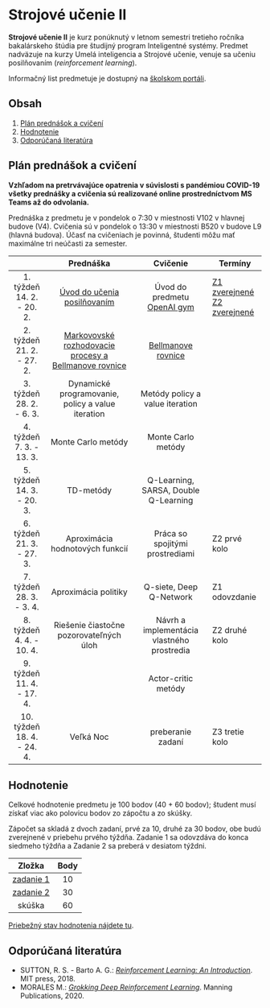 # Strojové učenie II

**Strojové učenie II** je kurz ponúknutý v letnom semestri tretieho ročníka bakalárskeho štúdia pre študijný program Inteligentné systémy. Predmet nadväzuje na kurzy Umelá inteligencia a Strojové učenie, venuje sa učeniu posilňovaním (*reinforcement learning*).

Informačný list predmetuje je dostupný na [školskom portáli](https://maisportal.tuke.sk/portal/studijneProgramy.mais).

## Obsah
1. [Plán prednášok a cvičení](#plan)
2. [Hodnotenie](#grading)
3. [Odporúčaná literatúra](#textbooks)

## Plán prednášok a cvičení <a name="plan"></a>

**Vzhľadom na pretrvávajúce opatrenia v súvislosti s pandémiou COVID-19 všetky prednášky a cvičenia sú realizované online prostredníctvom MS Teams až do odvolania.**

Prednáška z predmetu je v pondelok o 7:30 v miestnosti V102 v hlavnej budove (V4). Cvičenia sú v pondelok o 13:30 v miestnosti B520 v budove L9 (hlavná budova). Účasť na cvičeniach je povinná, študenti môžu mať maximálne tri neúčasti za semester.

|                               |                       Prednáška                       |                  Cvičenie                  |            Termíny             |
|:-----------------------------:|:-----------------------------------------------------:|:------------------------------------------:|--------------------------------|
|  1. týždeň<br>14. 2. - 20. 2. |              [Úvod do učenia posilňovaním](lectures/Lecture01.pdf)              |       Úvod do predmetu<br>[OpenAI gym](labs/lab01-setting-things-up.ipynb)       | [Z1 zverejnené](assignments/assignment1.md)<br>[Z2 zverejnené](assignments/assignment2.md) |
|  2. týždeň<br>21. 2. - 27. 2. | [Markovovské rozhodovacie procesy a Bellmanove rovnice](lectures/Lecture02.pdf) |             [Bellmanove rovnice](labs/lab02-bellman-equation.ipynb)             |                                |
|  3. týždeň<br>28. 2. - 6. 3.  |   Dynamické programovanie, policy a value iteration   |       Metódy policy a value iteration      |                                |
|  4. týždeň<br>7. 3. - 13. 3.  |                   Monte Carlo metódy                  |             Monte Carlo metódy             |                                |
|  5. týždeň<br>14. 3. - 20. 3. |                       TD-metódy                       |    Q-Learning, SARSA, Double Q-Learning    |                                |
|  6. týždeň<br>21. 3. - 27. 3. |            Aproximácia hodnotových funkcií            |       Práca so spojitými prostrediami      | Z2 prvé kolo                   |
|  7. týždeň<br>28. 3. - 3. 4.  |                  Aproximácia politiky                 |           Q-siete, Deep Q-Network          | Z1 odovzdanie                  |
|  8. týždeň<br>4. 4. - 10. 4.  |        Riešenie čiastočne pozorovateľných úloh        | Návrh a implementácia vlastného prostredia | Z2 druhé kolo                  |
|  9. týždeň<br>11. 4. - 17. 4. |                                                       |             Actor-critic metódy            |                                |
| 10. týždeň<br>18. 4. - 24. 4. |                       Veľká Noc                       |              preberanie zadaní             | Z3 tretie kolo                 |

## Hodnotenie <a name="grading"></a>

Celkové hodnotenie predmetu je 100 bodov (40 + 60 bodov); študent musí získať viac ako polovicu bodov zo zápočtu a zo skúšky.

Zápočet sa skladá z dvoch zadaní, prvé za 10, druhé za 30 bodov, obe budú zverejnené v priebehu prvého týždňa. Zadanie 1 sa odovzdáva do konca siedmeho týždňa a Zadanie 2 sa preberá v desiatom týždni.

|                  Zložka                 | Body |
|:---------------------------------------:|:----:|
| [zadanie 1](assignments/assignment1.md) |  10  |
| [zadanie 2](assignments/assignment2.md) |  30  |
| skúška                                  |  60  |

[Priebežný stav hodnotenia nájdete tu](https://docs.google.com/spreadsheets/d/1rKYwykd3eCjIzR9lUyfFJifpZP9qgLe4LE3q8ja2ATg/edit?usp=sharing).

## Odporúčaná literatúra <a name="textbooks"></a>
* SUTTON, R. S. - Barto A. G.: [*Reinforcement Learning: An Introduction*](http://www.andrew.cmu.edu/course/10-703/textbook/BartoSutton.pdf). MIT press, 2018.
* MORALES M.: [*Grokking Deep Reinforcement Learning*](https://www.amazon.com/Grokking-Reinforcement-Learning-Miguel-Morales/dp/1617295450). Manning Publications, 2020.